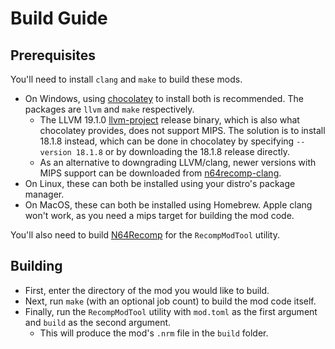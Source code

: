 # Build Guide

## Prerequisites
You'll need to install `clang` and `make` to build these mods.
* On Windows, using [chocolatey](https://chocolatey.org/) to install both is recommended. The packages are `llvm` and `make` respectively.
  * The LLVM 19.1.0 [llvm-project](https://github.com/llvm/llvm-project) release binary, which is also what chocolatey provides, does not support MIPS. The solution is to install 18.1.8 instead, which can be done in chocolatey by specifying `--version 18.1.8` or by downloading the 18.1.8 release directly.
  * As an alternative to downgrading LLVM/clang, newer versions with MIPS support can be downloaded from [n64recomp-clang](https://github.com/LT-Schmiddy/n64recomp-clang/releases).
* On Linux, these can both be installed using your distro's package manager.
* On MacOS, these can both be installed using Homebrew. Apple clang won't work, as you need a mips target for building the mod code.

You'll also need to build [N64Recomp](https://github.com/N64Recomp/N64Recomp) for the `RecompModTool` utility.

## Building
* First, enter the directory of the mod you would like to build.
* Next, run `make` (with an optional job count) to build the mod code itself.
* Finally, run the `RecompModTool` utility with `mod.toml` as the first argument and `build` as the second argument.
  * This will produce the mod's `.nrm` file in the `build` folder.
